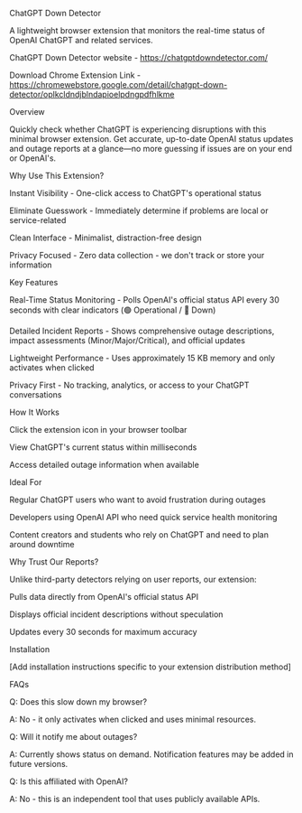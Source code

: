 ChatGPT Down Detector

A lightweight browser extension that monitors the real-time status of OpenAI ChatGPT and related services.

ChatGPT Down Detector website - https://chatgptdowndetector.com/

Download Chrome Extension Link - https://chromewebstore.google.com/detail/chatgpt-down-detector/oplkcldndjblndapioelpdngpdfhlkme

Overview

Quickly check whether ChatGPT is experiencing disruptions with this minimal browser extension. Get accurate, up-to-date OpenAI status updates and outage reports at a glance—no more guessing if issues are on your end or OpenAI's.

Why Use This Extension?

Instant Visibility - One-click access to ChatGPT's operational status

Eliminate Guesswork - Immediately determine if problems are local or service-related

Clean Interface - Minimalist, distraction-free design

Privacy Focused - Zero data collection - we don't track or store your information

Key Features

Real-Time Status Monitoring - Polls OpenAI's official status API every 30 seconds with clear indicators (🟢 Operational / 🔴 Down)

Detailed Incident Reports - Shows comprehensive outage descriptions, impact assessments (Minor/Major/Critical), and official updates

Lightweight Performance - Uses approximately 15 KB memory and only activates when clicked

Privacy First - No tracking, analytics, or access to your ChatGPT conversations

How It Works

Click the extension icon in your browser toolbar

View ChatGPT's current status within milliseconds

Access detailed outage information when available

Ideal For

Regular ChatGPT users who want to avoid frustration during outages

Developers using OpenAI API who need quick service health monitoring

Content creators and students who rely on ChatGPT and need to plan around downtime

Why Trust Our Reports?

Unlike third-party detectors relying on user reports, our extension:

Pulls data directly from OpenAI's official status API

Displays official incident descriptions without speculation

Updates every 30 seconds for maximum accuracy

Installation

[Add installation instructions specific to your extension distribution method]

FAQs

Q: Does this slow down my browser?

A: No - it only activates when clicked and uses minimal resources.

Q: Will it notify me about outages?

A: Currently shows status on demand. Notification features may be added in future versions.

Q: Is this affiliated with OpenAI?

A: No - this is an independent tool that uses publicly available APIs.
